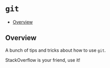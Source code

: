 # `git`

<!-- MarkdownTOC autolink="true" autoanchor="true" markdown_preview="github" -->

- [Overview](#overview)

<!-- /MarkdownTOC -->

<a id="overview"></a>
## Overview

A bunch of tips and tricks about how to use `git`. 

StackOverflow is your friend, use it!